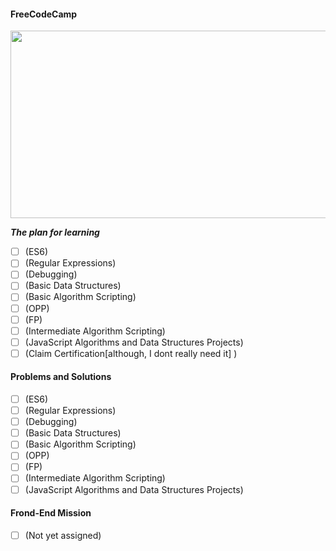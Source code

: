 #### FreeCodeCamp
<img src="https://github.com/xedera/freecodecamp-javascript-mission/blob/main/freecodecamp.JPG" width="600" height="300" />

***The plan for learning***
- [ ] (ES6)
- [ ] (Regular Expressions)
- [ ] (Debugging)
- [ ] (Basic Data Structures)
- [ ] (Basic Algorithm Scripting)
- [ ] (OPP)
- [ ] (FP)
- [ ] (Intermediate Algorithm Scripting)
- [ ] (JavaScript Algorithms and Data Structures Projects)
- [ ] (Claim Certification[although, I dont really need it] )

#### Problems and Solutions
- [ ] (ES6)
- [ ] (Regular Expressions)
- [ ] (Debugging)
- [ ] (Basic Data Structures)
- [ ] (Basic Algorithm Scripting)
- [ ] (OPP)
- [ ] (FP)
- [ ] (Intermediate Algorithm Scripting)
- [ ] (JavaScript Algorithms and Data Structures Projects)

#### Frond-End Mission
- [ ] (Not yet assigned)
